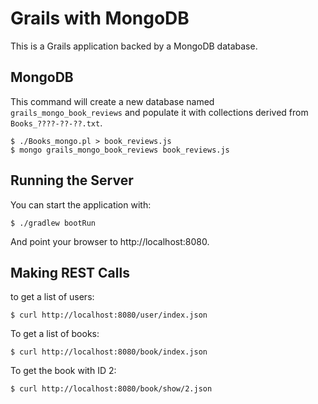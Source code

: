 # Grails with MongoDB

This is a Grails application backed by a MongoDB database.

## MongoDB

This command will create a new database named `grails_mongo_book_reviews` and
populate it with collections derived from `Books_????-??-??.txt`.

    $ ./Books_mongo.pl > book_reviews.js
    $ mongo grails_mongo_book_reviews book_reviews.js

## Running the Server

You can start the application with:

    $ ./gradlew bootRun

And point your browser to http://localhost:8080.

## Making REST Calls

to get a list of users:

    $ curl http://localhost:8080/user/index.json

To get a list of books:

    $ curl http://localhost:8080/book/index.json

To get the book with ID 2:

    $ curl http://localhost:8080/book/show/2.json
